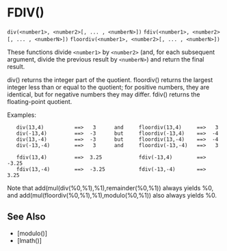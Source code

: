 # FDIV()
`div(<number1>, <number2>[, ... , <numberN>])`
`fdiv(<number1>, <number2>[, ... , <numberN>])`
`floordiv(<number1>, <number2>[, ... , <numberN>])`

  These functions divide `<number1>` by `<number2>` (and, for each subsequent argument, divide the previous result by `<numberN>`) and return the final result.

  div() returns the integer part of the quotient. floordiv() returns the largest integer less than or equal to the quotient; for positive numbers, they are identical, but for negative numbers they may differ. fdiv() returns the floating-point quotient.

  Examples:
```
   div(13,4)          ==>   3      and     floordiv(13,4)     ==>   3
   div(-13,4)         ==>  -3      but     floordiv(-13,4)    ==>  -4
   div(13,-4)         ==>  -3      but     floordiv(13,-4)    ==>  -4
   div(-13,-4)        ==>   3      and     floordiv(-13,-4)   ==>   3

   fdiv(13,4)         ==>  3.25            fdiv(-13,4)        ==> -3.25
   fdiv(13,-4)        ==>  -3.25           fdiv(-13,-4)       ==>  3.25
```

  Note that add(mul(div(%0,%1),%1),remainder(%0,%1)) always yields %0, and add(mul(floordiv(%0,%1),%1),modulo(%0,%1)) also always yields %0.


## See Also
- [modulo()]
- [lmath()]

